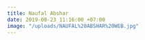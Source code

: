 ```yaml
---
title: Naufal Abshar
date: 2019-08-23 11:16:00 +07:00
image: "/uploads/NAUFAL%20ABSHAR%20WEB.jpg"
---
```


